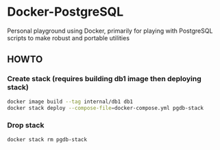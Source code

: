 # Docker-PostgreSQL

Personal playground using Docker, primarily for playing with PostgreSQL scripts to make robust and portable utilities

## HOWTO

### Create stack (requires building db1 image then deploying stack)

```sh
docker image build --tag internal/db1 db1
docker stack deploy --compose-file=docker-compose.yml pgdb-stack
```

### Drop stack

```sh
docker stack rm pgdb-stack
```

